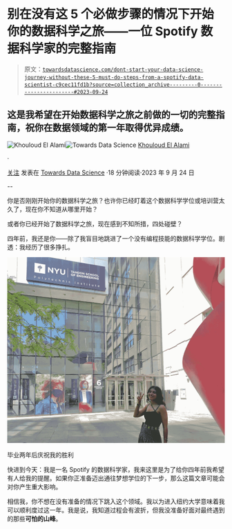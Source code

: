 # 别在没有这 5 个必做步骤的情况下开始你的数据科学之旅——一位 Spotify 数据科学家的完整指南

> 原文：[`towardsdatascience.com/dont-start-your-data-science-journey-without-these-5-must-do-steps-from-a-spotify-data-scientist-c9cec11fd1b?source=collection_archive---------0-----------------------#2023-09-24`](https://towardsdatascience.com/dont-start-your-data-science-journey-without-these-5-must-do-steps-from-a-spotify-data-scientist-c9cec11fd1b?source=collection_archive---------0-----------------------#2023-09-24)

## 这是我希望在开始数据科学之旅之前做的一切的完整指南，祝你在数据领域的第一年取得优异成绩。

[](https://medium.com/@elalamik?source=post_page-----c9cec11fd1b--------------------------------)![Khouloud El Alami](https://medium.com/@elalamik?source=post_page-----c9cec11fd1b--------------------------------)[](https://towardsdatascience.com/?source=post_page-----c9cec11fd1b--------------------------------)![Towards Data Science](https://towardsdatascience.com/?source=post_page-----c9cec11fd1b--------------------------------) [Khouloud El Alami](https://medium.com/@elalamik?source=post_page-----c9cec11fd1b--------------------------------)

·

[关注](https://medium.com/m/signin?actionUrl=https%3A%2F%2Fmedium.com%2F_%2Fsubscribe%2Fuser%2F9c6a36490614&operation=register&redirect=https%3A%2F%2Ftowardsdatascience.com%2Fdont-start-your-data-science-journey-without-these-5-must-do-steps-from-a-spotify-data-scientist-c9cec11fd1b&user=Khouloud+El+Alami&userId=9c6a36490614&source=post_page-9c6a36490614----c9cec11fd1b---------------------post_header-----------) 发表在 [Towards Data Science](https://towardsdatascience.com/?source=post_page-----c9cec11fd1b--------------------------------) ·18 分钟阅读·2023 年 9 月 24 日[](https://medium.com/m/signin?actionUrl=https%3A%2F%2Fmedium.com%2F_%2Fvote%2Ftowards-data-science%2Fc9cec11fd1b&operation=register&redirect=https%3A%2F%2Ftowardsdatascience.com%2Fdont-start-your-data-science-journey-without-these-5-must-do-steps-from-a-spotify-data-scientist-c9cec11fd1b&user=Khouloud+El+Alami&userId=9c6a36490614&source=-----c9cec11fd1b---------------------clap_footer-----------)

--

[](https://medium.com/m/signin?actionUrl=https%3A%2F%2Fmedium.com%2F_%2Fbookmark%2Fp%2Fc9cec11fd1b&operation=register&redirect=https%3A%2F%2Ftowardsdatascience.com%2Fdont-start-your-data-science-journey-without-these-5-must-do-steps-from-a-spotify-data-scientist-c9cec11fd1b&source=-----c9cec11fd1b---------------------bookmark_footer-----------)

你是否刚刚开始你的数据科学之旅？也许你已经盯着这个数据科学学位或培训营太久了，现在你不知道从哪里开始？

或者你已经开始了数据科学之旅，现在感到不知所措，四处碰壁？

四年前，我还是你——除了我盲目地跳进了一个没有编程技能的数据科学学位。剧透：我经历了很多挣扎。

![](img/6d1aee6ec9049c31b29ca07c925697da.png)

毕业两年后庆祝我的胜利

快进到今天：我是一名 Spotify 的数据科学家，我来这里是为了给你四年前我希望有人给我的提醒。如果你正准备迈出通往梦想学位的下一步，那么这篇文章可能会对你产生重大影响。

相信我，你不想在没有准备的情况下跳入这个领域。我以为进入纽约大学意味着我可以顺利度过这一年。我是说，我知道过程会有波折，但我没准备好面对最终遇到的那些**可怕的山峰**。
